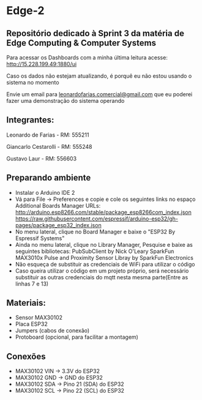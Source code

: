# Edge-2

## Repositório dedicado à Sprint 3 da matéria de Edge Computing & Computer Systems

Para acessar os Dashboards com a minha última leitura acesse: http://15.228.199.49:1880/ui

Caso os dados não estejam atualizando, é porquê eu não estou usando o sistema no momento

Envie um email para leonardofarias.comercial@gmail.com que eu poderei fazer uma demonstração do sistema operando

## Integrantes:

Leonardo de Farias - RM: 555211

Giancarlo Cestarolli - RM: 555248

Gustavo Laur - RM: 556603

## Preparando ambiente
- Instalar o Arduino IDE 2
- Vá para File → Preferences e copie e cole os seguintes links no espaço Additional Boards Manager URLs:
http://arduino.esp8266.com/stable/package_esp8266com_index.json
https://raw.githubusercontent.com/espressif/arduino-esp32/gh-pages/package_esp32_index.json
- No menu lateral, clique no Board Manager e baixe o "ESP32 By Espressif Systems"
- Ainda no menu lateral, clique no Library Manager, Pesquise e baixe as seguintes bibliotecas:
PubSubClient by Nick O'Leary
SparkFun MAX3010x Pulse and Proximity Sensor Libray by SparkFun Electronics
- Não esqueça de substituir as credenciais de WiFi para utilizar o código
- Caso queira utilizar o código em um projeto próprio, será necessário substituir as outras credenciais do mqtt nesta mesma parte(Entre as linhas 7 e 13)

## Materiais:
- Sensor MAX30102
- Placa ESP32
- Jumpers (cabos de conexão)
- Protoboard (opcional, para facilitar a montagem)

## Conexões 
- MAX30102 VIN → 3.3V do ESP32
- MAX30102 GND → GND do ESP32
- MAX30102 SDA → Pino 21 (SDA) do ESP32
- MAX30102 SCL → Pino 22 (SCL) do ESP32
